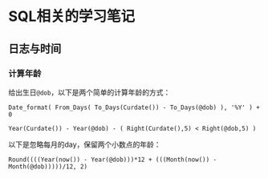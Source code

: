 # SQL相关的学习笔记

## 日志与时间
### 计算年龄

给出生日`@dob`，以下是两个简单的计算年龄的方式：
```
Date_format( From_Days( To_Days(Curdate()) - To_Days(@dob) ), '%Y' ) + 0 

Year(Curdate()) - Year(@dob) - ( Right(Curdate(),5) < Right(@dob,5) ) 
```

以下是忽略每月的day，保留两个小数点的年龄：
```
Round((((Year(now()) - Year(@dob)))*12 + (((Month(now()) - Month(@dob)))))/12, 2) 
```